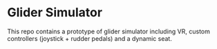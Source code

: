 # Glider Simulator
This repo contains a prototype of glider simulator including VR, custom controllers (joystick + rudder pedals) and a dynamic seat.
